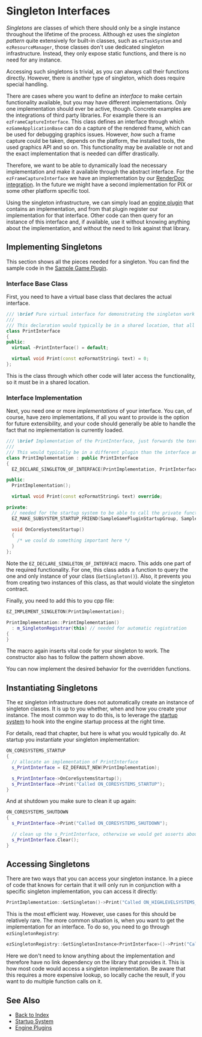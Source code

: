# Singleton Interfaces

*Singletons* are classes of which there should only be a single instance throughout the lifetime of the process. Although ez uses the *singleton pattern* quite extensively for built-in classes, such as `ezTaskSystem` and `ezResourceManager`, those classes don't use dedicated singleton infrastructure. Instead, they only expose static functions, and there is no need for any instance.

Accessing such singletons is trivial, as you can always call their functions directly. However, there is another type of singleton, which does require special handling.

There are cases where you want to define an *interface* to make certain functionality available, but you may have different implementations. Only one implementation should ever be active, though. Concrete examples are the integrations of third party libraries. For example there is an `ezFrameCaptureInterface`. This class defines an interface through which `ezGameApplicationBase` can do a capture of the rendered frame, which can be used for debugging graphics issues. However, *how* such a frame capture could be taken, depends on the platform, the installed tools, the used graphics API and so on. This functionality may be available or not and the exact implementation that is needed can differ drastically.

Therefore, we want to be able to dynamically load the necessary implementation and make it available through the abstract interface. For the `ezFrameCaptureInterface` we have an implementation by our [RenderDoc integration](../../debugging/renderdoc.md). In the future we might have a second implementation for PIX or some other platform specific tool.

Using the singleton infrastructure, we can simply load an [engine plugin](../../custom-code/cpp/engine-plugins.md) that contains an implementation, and from that plugin register our implementation for that interface. Other code can then query for an instance of this interface and, if available, use it without knowing anything about the implementation, and without the need to link against that library.

## Implementing Singletons

This section shows all the pieces needed for a singleton. You can find the sample code in the [Sample Game Plugin](../../samples/sample-game-plugin.md).

### Interface Base Class

First, you need to have a virtual base class that declares the actual interface.

<!-- BEGIN-DOCS-CODE-SNIPPET: singleton-interface -->
```cpp
/// \brief Pure virtual interface for demonstrating the singleton work flow
///
/// This declaration would typically be in a shared location, that all code can #include
class PrintInterface
{
public:
  virtual ~PrintInterface() = default;

  virtual void Print(const ezFormatString& text) = 0;
};
```
<!-- END-DOCS-CODE-SNIPPET -->

This is the class through which other code will later access the functionality, so it must be in a shared location.

### Interface Implementation

Next, you need one or more *implementations* of your interface. You can, of course, have zero implementations, if all you want to provide is the option for future extensibility, and your code should generally be able to handle the fact that no implementation is currently loaded.

<!-- BEGIN-DOCS-CODE-SNIPPET: singleton-impl-declaration -->
```cpp
/// \brief Implementation of the PrintInterface, just forwards the text to ezLog::Info()
///
/// This would typically be in a different plugin than the interface and would be allocated by that plugin on startup.
class PrintImplementation : public PrintInterface
{
  EZ_DECLARE_SINGLETON_OF_INTERFACE(PrintImplementation, PrintInterface);

public:
  PrintImplementation();

  virtual void Print(const ezFormatString& text) override;

private:
  // needed for the startup system to be able to call the private function below
  EZ_MAKE_SUBSYSTEM_STARTUP_FRIEND(SampleGamePluginStartupGroup, SampleGamePluginMainStartup);

  void OnCoreSystemsStartup()
  {
    /* we could do something important here */
  }
};
```
<!-- END-DOCS-CODE-SNIPPET -->

Note the `EZ_DECLARE_SINGLETON_OF_INTERFACE` macro. This adds one part of the required functionality. For one, this class adds a function to query the one and only instance of your class (`GetSingleton()`). Also, it prevents you from creating two instances of this class, as that would violate the singleton contract.

Finally, you need to add this to you cpp file:

<!-- BEGIN-DOCS-CODE-SNIPPET: singleton-impl-definition -->
```cpp
EZ_IMPLEMENT_SINGLETON(PrintImplementation);

PrintImplementation::PrintImplementation()
  : m_SingletonRegistrar(this) // needed for automatic registration
{
}
```
<!-- END-DOCS-CODE-SNIPPET -->

The macro again inserts vital code for your singleton to work. The constructor also has to follow the pattern shown above.

You can now implement the desired behavior for the overridden functions.

## Instantiating Singletons

The ez singleton infrastructure does not automatically create an instance of singleton classes. It is up to you whether, when and how you create your instance. The most common way to do this, is to leverage the [startup system](startup.md) to hook into the engine startup process at the right time.

For details, read that chapter, but here is what you would typically do. At startup you instantiate your singleton implementation:

<!-- BEGIN-DOCS-CODE-SNIPPET: singleton-allocate -->
```cpp
ON_CORESYSTEMS_STARTUP
{
  // allocate an implementation of PrintInterface
  s_PrintInterface = EZ_DEFAULT_NEW(PrintImplementation);

  s_PrintInterface->OnCoreSystemsStartup();
  s_PrintInterface->Print("Called ON_CORESYSTEMS_STARTUP");
}
```
<!-- END-DOCS-CODE-SNIPPET -->

And at shutdown you make sure to clean it up again:

<!-- BEGIN-DOCS-CODE-SNIPPET: singleton-deallocate -->
```cpp
ON_CORESYSTEMS_SHUTDOWN
{
  s_PrintInterface->Print("Called ON_CORESYSTEMS_SHUTDOWN");

  // clean up the s_PrintInterface, otherwise we would get asserts about memory leaks at shutdown
  s_PrintInterface.Clear();
}
```
<!-- END-DOCS-CODE-SNIPPET -->

## Accessing Singletons

There are two ways that you can access your singleton instance. In a piece of code that knows for certain that it will only run in conjunction with a specific singleton implementation, you can access it directly:

<!-- BEGIN-DOCS-CODE-SNIPPET: singleton-query-instance -->
```cpp
PrintImplementation::GetSingleton()->Print("Called ON_HIGHLEVELSYSTEMS_SHUTDOWN");
```
<!-- END-DOCS-CODE-SNIPPET -->

This is the most efficient way. However, use cases for this should be relatively rare. The more common situation is, when you want to get the implementation for an interface. To do so, you need to go through `ezSingletonRegistry`:

<!-- BEGIN-DOCS-CODE-SNIPPET: singleton-query-interface -->
```cpp
ezSingletonRegistry::GetSingletonInstance<PrintInterface>()->Print("Called ON_HIGHLEVELSYSTEMS_STARTUP");
```
<!-- END-DOCS-CODE-SNIPPET -->

Here we don't need to know anything about the implementation and therefore have no link dependency on the library that provides it. This is how most code would access a singleton implementation. Be aware that this requires a more expensive lookup, so locally cache the result, if you want to do multiple function calls on it.

## See Also

* [Back to Index](../../index.md)
* [Startup System](startup.md)
* [Engine Plugins](../../custom-code/cpp/engine-plugins.md)
